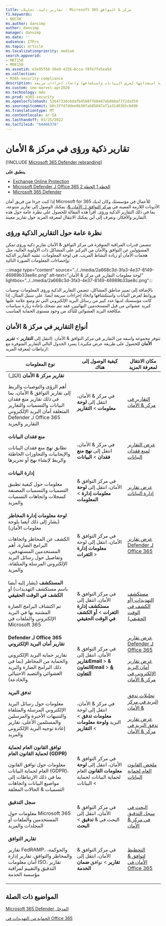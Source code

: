 ```yaml
---
title: تقارير ذكية، تحليلات - Microsoft 365 مركز & التوافق
f1.keywords:
- NOCSH
ms.author: dansimp
author: dansimp
manager: dansimp
ms.date: ''
audience: ITPro
ms.topic: article
ms.localizationpriority: medium
search.appverid:
- MET150
- MOE150
ms.assetid: e3e95f68-36e9-4256-bcca-78fe7fe5ea5d
ms.collection:
- M365-security-compliance
description: تعرف على التقارير الذكية ورؤى المعلومات المتوفرة في مركز التوافق & الأمان، وكيفية استخدامها لعرض البيانات واستكشافها واتخاذ إجراءات سريعة.
ms.custom: seo-marvel-apr2020
ms.technology: mdo
ms.prod: m365-security
ms.openlocfilehash: 5364733dc6dafb4508ff68447eb0b8af772da359
ms.sourcegitcommit: b0c3ffd7ddee9b30fab85047a71a31483b5c649b
ms.translationtype: MT
ms.contentlocale: ar-SA
ms.lasthandoff: 03/25/2022
ms.locfileid: "64466378"
---
```

# <a name="smart-reports-and-insights-in-the-security--compliance-center"></a>تقارير ذكية ورؤى في مركز & الأمان

[!INCLUDE [Microsoft 365 Defender rebranding](../includes/microsoft-defender-for-office.md)]

**ينطبق على**
- [Exchange Online Protection](exchange-online-protection-overview.md)
- [Microsoft Defender لـ Office 365 الخطة 1 الخطة 2](defender-for-office-365.md)
- [Microsoft 365 Defender](../defender/microsoft-365-defender.md)

إذا كنت جزءا من فريق أمان Microsoft for 365 للأعمال في مؤسستك وكان لديك الأذونات اللازمة المعينة في [مركز التوافق ل الأمان &](permissions-in-the-security-and-compliance-center.md)، يمكنك الوصول إلى تقارير متنوعة، بما في ذلك التقارير الذكية ورؤى. اقرأ هذه المقالة للحصول على نظرة عامة حول هذه التقارير والأفكار، ونعرف إلى أين يمكنك الانتقال لمعرفة المزيد حول تقارير معينة.

## <a name="smart-reports-and-insights-overview"></a>نظرة عامة حول التقارير الذكية ورؤى

تتضمن قدرات المراقبة المتوفرة في مركز التوافق & الأمان تقارير ذكية ورؤى تمكن المسؤولين عن التوافق والأمان من التركيز على المشاكل ذات الأولوية العالية، مثل هجمات الأمان أو زيادة النشاط المريب. في لوحة المعلومات، تشبه التقارير الذكية وإحصاءات المعلومات الصورة التالية:

:::image type="content" source="../../media/2a668c3d-3fa3-4e37-8149-46989b33ae8c.png" alt-text="لوحة معلومات التقارير في مركز & الأمان" lightbox="../../media/2a668c3d-3fa3-4e37-8149-46989b33ae8c.png":::

بالإضافة إلى تمييز مناطق المشاكل، تتضمن التقارير الذكية ورؤى المعلومات توصيات وروابط لعرض البيانات واستكشافها واتخاذ إجراءات سريعة أيضا. على سبيل المثال، إذا كانت مؤسستك لديها عدد كبير من رسائل البريد الإلكتروني التي تم وضع علامة عليها كبريد عشوائي من قبل المستخدمين النهائيين، فقد تتم نصحك بإعادة زيارة سياسات مكافحة البريد العشوائي للتأكد من وجود مستوى الحماية المناسب.

## <a name="types-of-reports-in-the-security--compliance-center"></a>أنواع التقارير في مركز & الأمان

تتوفر مجموعة واسعة من التقارير في مركز التوافق & الأمان. (انتقل إلى **التقارير** >  **تقرير الأمان** للحصول على طريقة عرض مكبرة.) يسرد الجدول التالي التقارير المتوفرة مع ارتباطات لمعرفة المزيد:

|نوع المعلومات|كيفية الوصول إلى هناك|مكان الانتقال لمعرفة المزيد|
|---|---|---|
|**تقارير مركز & الأمان** (الكل) <p> أهم الرؤى والتوصيات والربط إلى تقارير التوافق & الأمان، بما في ذلك تقارير منع فقدان البيانات والتسميات والتقارير المتعلقة أمان البريد الإلكتروني Defender لـ Office 365 التقارير والمزيد|في مركز & الأمان، انتقل إلى **لوحة معلومات** \> **التقارير**|[التقارير في مركز & الأمان](../../compliance/reports-in-security-and-compliance.md)|
|**منع فقدان البيانات** <p> تطابق نهج منع فقدان البيانات والإيجابيات والتجاوزات الخاطئة والربط لإنشاء نهج أو تحريرها|في مركز & الأمان، انتقل إلى **نهج منع فقدان** \> **البيانات**|[عرض التقارير لمنع فقدان البيانات](../../compliance/view-the-dlp-reports.md)|
|**إدارة البيانات** <p> معلومات حول كيفية تطبيق التسميات والتسميات المصنفة كسجلات واتجاهات التسميات والمزيد|في مركز التوافق & الأمان، انتقل إلى **لوحة معلومات إدارة** \> **المعلومات**|[عرض تقارير إدارة البيانات](../../compliance/view-the-data-governance-reports.md)|
|**لوحة معلومات إدارة المخاطر** (يشار إلى ذلك أيضا بلوحة معلومات الأمان) <p> الكشف عن المخاطر واتجاهات البرامج الضارة، أهم المستخدمين المستهدفين، وتفاصيل حول رسائل البريد الإلكتروني المرسلة والمتلقاة، والمزيد|في مركز التوافق & الأمان، انتقل إلى لوحة **معلومات إدارة الثغرات** \> |[عرض تقارير Defender لـ Office 365](view-reports-for-mdo.md)|
|**المستكشف** (يشار إليه أيضا باسم مستكشف التهديدات) أو **الكشف في الوقت الحقيقي** <p> تم اكتشاف البرامج الضارة المشتبه بها في البريد الإلكتروني والملفات في Microsoft 365|في مركز التوافق & الأمان، انتقل إلى **مستكشف إدارة الثغرات** \> **أو** **الكشف في الوقت الحقيقي**<br> |[مستكشف التهديدات (أو الكشف في الوقت الحقيقي)](threat-explorer.md)|
|**Defender لـ Office 365 تقارير أمان البريد الإلكتروني** <p> تقارير حماية البريد الإلكتروني والحماية من المخاطر (بما في ذلك البرامج الضارة والبريد العشوائي والتصيد الاحتيالي والخادعة)|في مركز التوافق & الأمان، انتقل إلى **تقاريرEmail** >  **& التعاونEmail** >  **[& التعاون](https://security.microsoft.com/emailandcollabreport)**|[عرض تقارير Defender لـ Office 365](view-reports-for-mdo.md) <p> [عرض تقارير أمان البريد الإلكتروني في مركز & الأمان](view-email-security-reports.md)|
|**تدفق البريد** <p> معلومات حول رسائل البريد الإلكتروني المرسلة والمتلقاة والتنبيهات الأخيرة والمرسلين والمستلمين الأعلى، تقارير إعادة توجيه البريد الإلكتروني والمزيد|في مركز & الأمان، انتقل إلى لوحة **معلومات تدفق** \> البريد **ولوحة معلومات** \> **التقارير** |[تحليلات تدفق البريد في مركز & الأمان](mail-flow-insights-v2.md) <p> [عرض تقارير تدفق البريد في مركز & الأمان](view-mail-flow-reports.md)|
|**توافق القانون العام لحماية لحماية القانون العام (GDPR)** <p> معلومات حول توافق القانون العام لحماية البيانات (GDPR)، بما في ذلك الارتباطات إلى مواضيع البيانات واتجاهات التسميات & الحالات المغلقة|في مركز التوافق & الأمان، انتقل إلى **لوحة معلومات القانون** العام لحماية البيانات لحماية \> البيانات |[ملخص القانون العام لحماية البيانات](/compliance/regulatory/gdpr)|
|**سجل التدقيق** <p> معلومات حول Microsoft 365 المستخدمين والملفات أو المجلدات والمزيد|في مركز التوافق & الأمان، انتقل إلى البحث في & **تدقيق** \> **البحث**|[البحث في سجل التدقيق في مركز & الأمان](../../compliance/search-the-audit-log-in-security-and-compliance.md)|
|**تقارير التوافق** <p> تقارير FedRAMP، والحوكمة، والمخاطر والتوافق، تقارير إدارة أمان معلومات ISO، تقارير التدقيق والتقييم لمراقبة مؤسسة الخدمة|في مركز التوافق & الأمان، انتقل إلى **تقارير** \> توافق **ضمان الخدمة**|[التخطيط لتوافق & الأمان في Office 365](../../compliance/plan-for-security-and-compliance.md)|

## <a name="related-topics"></a>المواضيع ذات الصلة

[Microsoft 365 Defender المدخل](../defender/microsoft-365-defender.md#the-microsoft-365-defender-portal)

[الحماية من التهديدات في Office 365](protect-against-threats.md)
